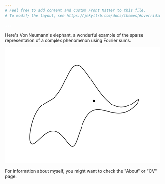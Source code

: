 ```yaml
---
# Feel free to add content and custom Front Matter to this file.
# To modify the layout, see https://jekyllrb.com/docs/themes/#overriding-theme-defaults

---
```


Here's Von Neumann's elephant, a wonderful example of the sparse representation of a complex phenomenon using Fourier sums.  

<img src="/images/elephant.png" style="width:640px; height=480px">

For information about myself, you might want to check the "About" or "CV" page. 
